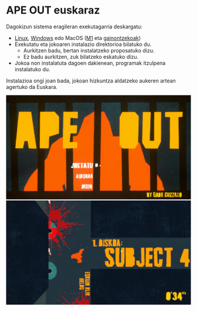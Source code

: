 # APE OUT euskaraz

Dagokizun sistema eragileran exekutagarria deskargatu:

* [Linux](./instalatzailea/ape_out_euskaraz_linux), [Windows](./instalatzailea/ape_out_euskaraz.exe) edo MacOS ([M1](./instalatzailea/ape_out_euskaraz_macos_m1) eta [gainontzekoak](./instalatzailea/ape_out_euskaraz_macos))
* Exekutatu eta jokoaren instalazio direktorioa bilatuko du.
  * Aurkitzen badu, bertan instalatzeko proposatuko dizu.
  * Ez badu aurkitzen, zuk bilatzeko eskatuko dizu.
* Jokoa non instalatuta dagoen dakienean, programak itzulpena instalatuko du.

Instalazioa ongi joan bada, jokoan hizkuntza aldatzeko aukeren artean agertuko da Euskara.

![](irudiak/menua.png)
![](irudiak/hasiera.png)